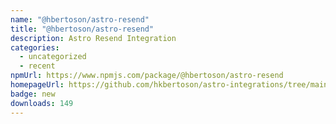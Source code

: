 ```yaml
---
name: "@hbertoson/astro-resend"
title: "@hbertoson/astro-resend"
description: Astro Resend Integration
categories:
  - uncategorized
  - recent
npmUrl: https://www.npmjs.com/package/@hbertoson/astro-resend
homepageUrl: https://github.com/hkbertoson/astro-integrations/tree/main/packages/astro-resend
badge: new
downloads: 149
---
```


